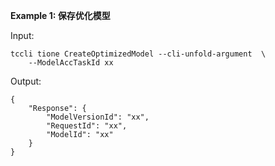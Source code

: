 **Example 1: 保存优化模型**



Input: 

```
tccli tione CreateOptimizedModel --cli-unfold-argument  \
    --ModelAccTaskId xx
```

Output: 
```
{
    "Response": {
        "ModelVersionId": "xx",
        "RequestId": "xx",
        "ModelId": "xx"
    }
}
```

